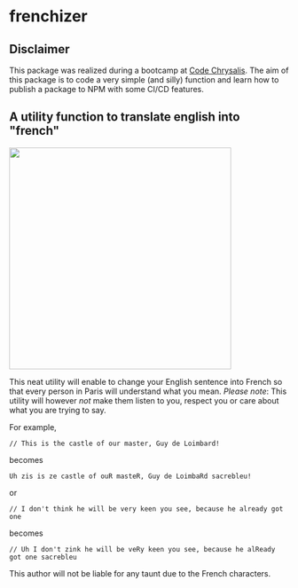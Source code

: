 # frenchizer

## Disclaimer
This package was realized during a bootcamp at [Code Chrysalis](https://www.codechrysalis.io).
The aim of this package is to code a very simple (and silly) function and learn how to publish a package to NPM with some CI/CD features.

## A utility function to translate english into "french"


<img src="https://media.giphy.com/media/3o6MbsT5NgoQAUldPq/giphy.gif" width="400px">

This neat utility will enable to change your English sentence into French so that every person in Paris will understand what you mean. 
*Please note*: This utility will however *not* make them listen to you, respect you or care about what you are trying to say.

For example,
```
// This is the castle of our master, Guy de Loimbard!
```
becomes

```
Uh zis is ze castle of ouR masteR, Guy de LoimbaRd sacrebleu!
```

or 
```
// I don't think he will be very keen you see, because he already got one
```
becomes
``` 
// Uh I don't zink he will be veRy keen you see, because he alReady got one sacrebleu
```

This author will not be liable for any taunt due to the French characters.

